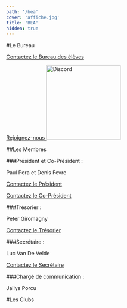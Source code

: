 ```yaml
---
path: '/bea'
cover: 'affiche.jpg'
title: 'BEA'
hidden: true
---
```


#Le Bureau

<a href="mailto:bde-aix@viacesi.fr"> Contactez le Bureau des élèves </a>

<a href="https://discord.gg/wHcspBT" target="_blank" sizes="(max-width: 250px)">Rejoignez-nous <img src="/discord.png" alt="Discord" style="width: 200px;" /></a>

##Les Membres

###Président et Co-Président :

Paul Pera et Denis Fevre

<a href="mailto:paul.pera@viacesi.fr"> Contactez le Président </a>

<a href="mailto:denis.fevre@viacesi.fr"> Contactez le Co-Président </a>

###Trésorier :

Peter Giromagny

<a href="mailto:peter.giromagny@viacesi.fr"> Contactez le Trésorier </a>

###Secrétaire :

Luc Van De Velde

<a href="mailto:luc.vandevelde@viacesi.fr"> Contactez le Secrétaire </a>

###Chargé de communication :

Jailys Porcu

#Les Clubs
